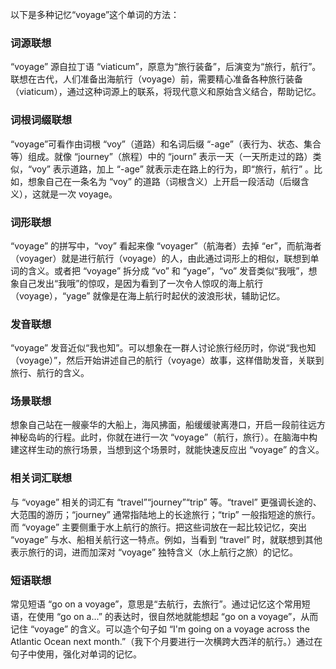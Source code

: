以下是多种记忆“voyage”这个单词的方法：

### 词源联想
“voyage” 源自拉丁语 “viaticum”，原意为“旅行装备”，后演变为“旅行，航行”。联想在古代，人们准备出海航行（voyage）前，需要精心准备各种旅行装备（viaticum），通过这种词源上的联系，将现代意义和原始含义结合，帮助记忆。

### 词根词缀联想
“voyage”可看作由词根 “voy”（道路）和名词后缀 “-age”（表行为、状态、集合等）组成。就像 “journey”（旅程）中的 “journ” 表示一天（一天所走过的路）类似，“voy” 表示道路，加上 “-age” 就表示走在路上的行为，即“旅行，航行” 。比如，想象自己在一条名为 “voy” 的道路（词根含义）上开启一段活动（后缀含义），这就是一次 voyage。

### 词形联想
“voyage” 的拼写中，“voy” 看起来像 “voyager”（航海者）去掉 “er”，而航海者（voyager）就是进行航行（voyage）的人，由此通过词形上的相似，联想到单词的含义。或者把 “voyage” 拆分成 “vo” 和 “yage”，“vo” 发音类似“我哦”，想象自己发出“我哦”的惊叹，是因为看到了一次令人惊叹的海上航行（voyage），“yage” 就像是在海上航行时起伏的波浪形状，辅助记忆。

### 发音联想
“voyage” 发音近似“我也知”。可以想象在一群人讨论旅行经历时，你说“我也知（voyage）”，然后开始讲述自己的航行（voyage）故事，这样借助发音，关联到旅行、航行的含义。

### 场景联想
想象自己站在一艘豪华的大船上，海风拂面，船缓缓驶离港口，开启一段前往远方神秘岛屿的行程。此时，你就在进行一次 “voyage”（航行，旅行）。在脑海中构建这样生动的旅行场景，当想到这个场景时，就能快速反应出 “voyage” 的含义。

### 相关词汇联想
与 “voyage” 相关的词汇有 “travel”“journey”“trip” 等。“travel” 更强调长途的、大范围的游历；“journey” 通常指陆地上的长途旅行；“trip” 一般指短途的旅行。而 “voyage” 主要侧重于水上航行的旅行。把这些词放在一起比较记忆，突出 “voyage” 与水、船相关航行这一特点。例如，当看到 “travel” 时，就联想到其他表示旅行的词，进而加深对 “voyage” 独特含义（水上航行之旅）的记忆。

### 短语联想
常见短语 “go on a voyage”，意思是“去航行，去旅行”。通过记忆这个常用短语，在使用 “go on a...” 的表达时，很自然地就能想起 “go on a voyage”，从而记住 “voyage” 的含义。可以造个句子如 “I'm going on a voyage across the Atlantic Ocean next month.”（我下个月要进行一次横跨大西洋的航行。）通过在句子中使用，强化对单词的记忆。 